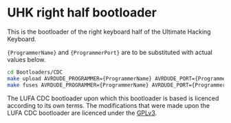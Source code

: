 UHK right half bootloader
=========================

This is the bootloader of the right keyboard half of the Ultimate Hacking Keyboard.

`{ProgrammerName}` and `{ProgrammerPort}` are to be substituted with actual values below.

```bash
cd Bootloaders/CDC
make upload AVRDUDE_PROGRAMMER={ProgrammerName} AVRDUDE_PORT={ProgrammerPort}  # Build and upload the firmware.
make fuses AVRDUDE_PROGRAMMER={ProgrammerName} AVRDUDE_PORT={ProgrammerPort}   # Set the fuses.
```

The LUFA CDC bootloader upon which this bootloader is based is licenced according to its own terms.  The modifications that were made upon the LUFA CDC bootloader are licenced under the [GPLv3](https://www.gnu.org/copyleft/gpl.html).
